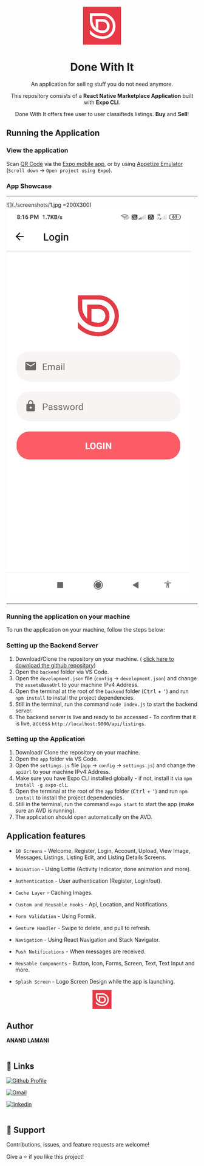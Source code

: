 <p align="center">
    <a href="https://expo.dev/@nuke_duke_19/DoneWithIt">
        <img src="app\assets\icon.png" width="100" alt="Done With It Logo"/>
    </a>
    <h1 align="center"> Done With It </h1>
</p>

<p align="center">
    An application for selling stuff you do not need anymore.
</p>

<p align="center">
    This repository consists of a <strong>React Native Marketplace Application</strong> built with <strong>Expo CLI</strong>.
</p>

<p align="center">
    Done With It offers free user to user classifieds listings. <strong>Buy</strong> and <strong>Sell</strong>!
</p>

## Running the Application

### View the application

Scan [QR Code](https://expo.dev/@nuke_duke_19/DoneWithIt) via the [Expo mobile app](https://play.google.com/store/apps/details?id=host.exp.exponent), or by using [Appetize Emulator](https://expo.io/appetize-simulator?url=https://expo.dev/@nuke_duke_19/DoneWithIt) (`Scroll down` &#8594; `Open project using Expo`).

### App Showcase

<hr>

![](./screenshots/1.jpg =200X300)
![](./screenshots/2.jpg)

  <!-- <img src="screenshots/1.jpg" width="200"  hieght="300" />
  <img src="screenshots/2.jpg" width="200"  hieght="300" />
  <img src="screenshots/3.jpg" width="200"  hieght="300" />
  <img src="screenshots/4.jpg" width="200"  hieght="300" />
  <img src="screenshots/5.jpg" width="200"  hieght="300" />
  <img src="screenshots/6.jpg" width="200"  hieght="300" />
  <img src="screenshots/7.jpg" width="200"  hieght="300" />
   <img src="screenshots/8.jpg" width="200"  hieght="300" />
  <img src="screenshots/9.jpg" width="200"  hieght="300" /> -->

<hr>

### Running the application on your machine

To run the application on your machine, follow the steps below:

### Setting up the Backend Server

1. Download/Clone the repository on your machine. ( [click here to download the github repository](https://github.com/nukeduke19/Backend))
2. Open the `backend` folder via VS Code.
3. Open the `development.json` file (`config` &#8594; `development.json`) and change the `assetsBaseUrl` to your machine IPv4 Address.
4. Open the terminal at the root of the `backend` folder (<kbd>Ctrl</kbd> + <kbd>'</kbd>) and run `npm install` to install the project dependencies.
5. Still in the terminal, run the command `node index.js` to start the backend server.
6. The backend server is live and ready to be accessed - To confirm that it is live, access `http://localhost:9000/api/listings`.

### Setting up the Application

1. Download/ Clone the repository on your machine.
2. Open the `app` folder via VS Code.
3. Open the `settings.js` file (`app` &#8594; `config` &#8594; `settings.js`) and change the `apiUrl` to your machine IPv4 Address.
4. Make sure you have Expo CLI installed globally - if not, install it via `npm install -g expo-cli`.
5. Open the terminal at the root of the `app` folder (<kbd>Ctrl</kbd> + <kbd>'</kbd>) and run `npm install` to install the project dependencies.
6. Still in the terminal, run the command `expo start` to start the app (make sure an AVD is running).
7. The application should open automatically on the AVD.

## Application features

- `10 Screens` - Welcome, Register, Login, Account, Upload, View Image, Messages, Listings, Listing Edit, and Listing Details Screens.

- `Animation` - Using Lottie (Activity Indicator, done animation and more).

- `Authentication` - User authentication (Register, Login/out).

- `Cache Layer` - Caching Images.

- `Custom and Reusable Hooks` - Api, Location, and Notifications.

- `Form Validation` - Using Formik.

- `Gesture Handler` - Swipe to delete, and pull to refresh.

- `Navigation` - Using React Navigation and Stack Navigator.

- `Push Notifications` - When messages are received.

- `Reusable Components` - Button, Icon, Forms, Screen, Text, Text Input and more.

- `Splash Screen` - Logo Screen Design while the app is launching.

<p align="center">
    <a href="https://expo.dev/@nuke_duke_19/DoneWithIt">
        <img src="app\assets\icon.png" width="50" alt="Done With It Logo"/>
    </a>
</p>

## Author

**ANAND LAMANI**
<br>
<br>

## 🔗 Links

[![Github Profile](https://img.shields.io/badge/GitHub-100000?style=for-the-badge&logo=twitter&logoColor=white)](https://github.com/nukeduke19 "Anand Lamani")

[![Gmail](https://img.shields.io/badge/Gmail-D14836?style=for-the-badge&logo=gmail&logoColor=white)](mailto:anandlamanird19@gmail.com?subject=Hi "Hi!")

[![linkedin](https://img.shields.io/badge/linkedin-0A66C2?style=for-the-badge&logo=linkedin&logoColor=white)](https://www.linkedin.com/in/anand-lamani-144506194 "Welcome")
<br>
<br>

## 🤝 Support

Contributions, issues, and feature requests are welcome!

Give a ⭐️ if you like this project!
